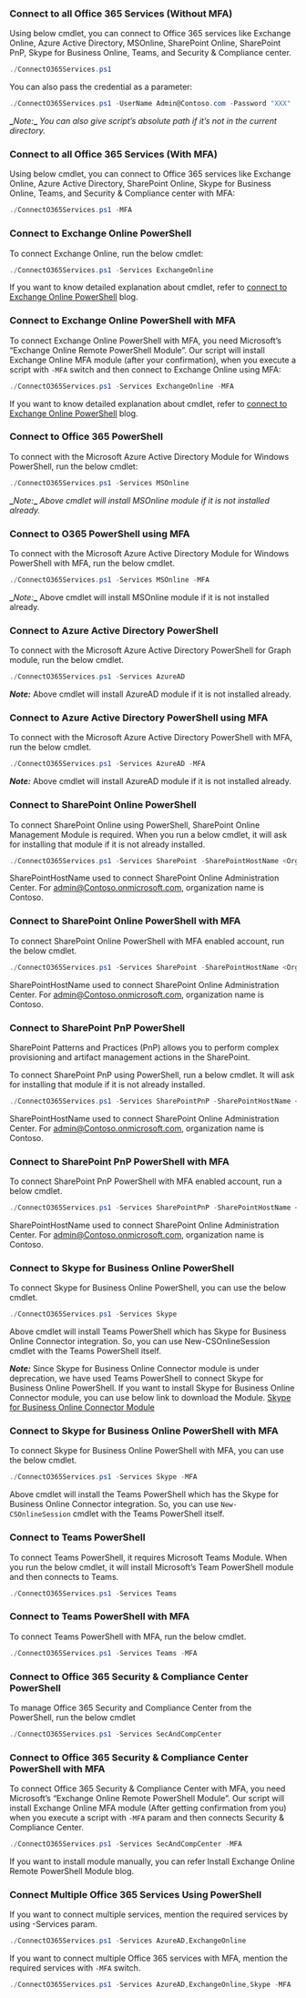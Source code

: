 ### Connect to all Office 365 Services (Without MFA)

Using below cmdlet, you can connect to Office 365 services like Exchange Online, Azure Active Directory, MSOnline, SharePoint Online, SharePoint PnP, Skype for Business Online, Teams, and Security & Compliance center.

``` powershell
./ConnectO365Services.ps1
```

You can also pass the credential as a parameter:

```powershell
./ConnectO365Services.ps1 -UserName Admin@Contoso.com -Password "XXX"
```

**_**_Note:_**_** *You can also give script’s absolute path if it’s not in the current directory.*

### Connect to all Office 365 Services (With MFA)

Using below cmdlet, you can connect to Office 365 services like Exchange Online, Azure Active Directory, SharePoint Online, Skype for Business Online, Teams, and Security & Compliance center with MFA:

```powershell
./ConnectO365Services.ps1 -MFA
```

### Connect to Exchange Online PowerShell

To connect Exchange Online, run the below cmdlet:

```powershell
./ConnectO365Services.ps1 -Services ExchangeOnline
```

If you want to know detailed explanation about cmdlet, refer to [connect to Exchange Online PowerShell](https://o365reports.com/2019/08/22/connect-exchange-online-powershell/) blog.

### Connect to Exchange Online PowerShell with MFA

To connect Exchange Online PowerShell with MFA, you need Microsoft’s “Exchange Online Remote PowerShell Module”. Our script will install Exchange Online MFA module (after your confirmation), when you execute a script with `-MFA` switch and then connect to Exchange Online using MFA:

```powershell
./ConnectO365Services.ps1 -Services ExchangeOnline -MFA
```

If you want to know detailed explanation about cmdlet, refer to [connect to Exchange Online PowerShell](https://o365reports.com/2019/08/22/connect-exchange-online-powershell/) blog.

### Connect to Office 365 PowerShell

To connect with the Microsoft Azure Active Directory Module for Windows PowerShell, run the below cmdlet:

```powershell
./ConnectO365Services.ps1 -Services MSOnline
```

**_**_Note:_**_** *Above cmdlet will install MSOnline module if it is not installed already.*

### Connect to O365 PowerShell using MFA

To connect with the Microsoft Azure Active Directory Module for Windows PowerShell with MFA, run the below cmdlet. 

```powershell
./ConnectO365Services.ps1 -Services MSOnline -MFA
```

**_**_Note:_**_** Above cmdlet will install MSOnline module if it is not installed already. 

### Connect to Azure Active Directory PowerShell

To connect with the Microsoft Azure Active Directory PowerShell for Graph module, run the below cmdlet. 

```powershell
./ConnectO365Services.ps1 -Services AzureAD
```

**_Note:_** Above cmdlet will install AzureAD module if it is not installed already. 

### Connect to Azure Active Directory PowerShell using MFA

To connect with the Microsoft Azure Active Directory PowerShell with MFA, run the below cmdlet. 

```powershell
./ConnectO365Services.ps1 -Services AzureAD -MFA
```

**_Note:_** Above cmdlet will install AzureAD module if it is not installed already. 

### Connect to SharePoint Online PowerShell 

To connect SharePoint Online using PowerShell, SharePoint Online Management Module is required. When you run a below cmdlet, it will ask for installing that module if it is not already installed.  

```powershell
./ConnectO365Services.ps1 -Services SharePoint -SharePointHostName <Organization Name>
```
SharePointHostName used to connect SharePoint Online Administration Center. For admin@Contoso.onmicrosoft.com, organization name is Contoso. 

### Connect to SharePoint Online PowerShell with MFA 

To connect SharePoint Online PowerShell with MFA enabled account, run the below cmdlet. 

```powershell
./ConnectO365Services.ps1 -Services SharePoint -SharePointHostName <Organization Name> -MFA
```

SharePointHostName used to connect SharePoint Online Administration Center. For admin@Contoso.onmicrosoft.com, organization name is Contoso. 

### Connect to SharePoint PnP PowerShell

SharePoint Patterns and Practices (PnP) allows you to perform complex provisioning and artifact management actions in the SharePoint.

To connect SharePoint PnP using PowerShell, run a below cmdlet. It will ask for installing that module if it is not already installed.  

```powershell
./ConnectO365Services.ps1 -Services SharePointPnP -SharePointHostName <Organization Name>
```

SharePointHostName used to connect SharePoint Online Administration Center. For admin@Contoso.onmicrosoft.com, organization name is Contoso. 

### Connect to SharePoint PnP PowerShell with MFA

To connect SharePoint PnP PowerShell with MFA enabled account, run a below cmdlet.

```powershell
./ConnectO365Services.ps1 -Services SharePointPnP -SharePointHostName <Organization Name> -MFA
```

SharePointHostName used to connect SharePoint Online Administration Center. For admin@Contoso.onmicrosoft.com, organization name is Contoso. 

### Connect to Skype for Business Online PowerShell

To connect Skype for Business Online PowerShell, you can use the below cmdlet.

```powershell
./ConnectO365Services.ps1 -Services Skype
```

Above cmdlet will install Teams PowerShell which has Skype for Business Online Connector integration. So, you can use New-CSOnlineSession cmdlet with the Teams PowerShell itself.

**_Note:_** Since Skype for Business Online Connector module is under deprecation, we have used Teams PowerShell to connect Skype for Business Online PowerShell. If you want to install Skype for Business Online Connector module, you can use below link to download the Module.
[Skype for Business Online Connector Module](https://download.microsoft.com/download/2/0/5/2050B39B-4DA5-48E0-B768-583533B42C3B/SkypeOnlinePowerShell.Exe)

### Connect to Skype for Business Online PowerShell with MFA

To connect Skype for Business Online PowerShell with MFA, you can use the below cmdlet.

```powershell
./ConnectO365Services.ps1 -Services Skype -MFA
```

Above cmdlet will install the Teams PowerShell which has the Skype for Business Online Connector integration. So, you can use `New-CSOnlineSession` cmdlet with the Teams PowerShell itself.

### Connect to Teams PowerShell

To connect Teams PowerShell, it requires Microsoft Teams Module. When you run the below cmdlet, it will install Microsoft’s Team PowerShell module and then connects to Teams. 

```powershell
./ConnectO365Services.ps1 -Services Teams
```

### Connect to Teams PowerShell with MFA

To connect Teams PowerShell with MFA, run the below cmdlet. 

```powershell
./ConnectO365Services.ps1 -Services Teams -MFA
```

### Connect to Office 365 Security & Compliance Center PowerShell

To manage Office 365 Security and Compliance Center from the PowerShell, run the below cmdlet 

```powershell
./ConnectO365Services.ps1 -Services SecAndCompCenter
```

### Connect to Office 365 Security & Compliance Center PowerShell with MFA

To connect Office 365 Security & Compliance Center with MFA, you need Microsoft’s “Exchange Online Remote PowerShell Module”. Our script will install Exchange Online MFA module (After getting confirmation from you) when you execute a script with `-MFA` param and then connects Security & Compliance Center. 

```powershell
./ConnectO365Services.ps1 -Services SecAndCompCenter -MFA
```

If you want to install module manually, you can refer Install Exchange Online Remote PowerShell Module blog. 

### Connect Multiple Office 365 Services Using PowerShell

If you want to connect multiple services, mention the required services by using -Services param.

```powershell
./ConnectO365Services.ps1 -Services AzureAD,ExchangeOnline
```

If you want to connect multiple Office 365 services with MFA, mention the required services with `-MFA` switch.

```powershell
./ConnectO365Services.ps1 -Services AzureAD,ExchangeOnline,Skype -MFA
```